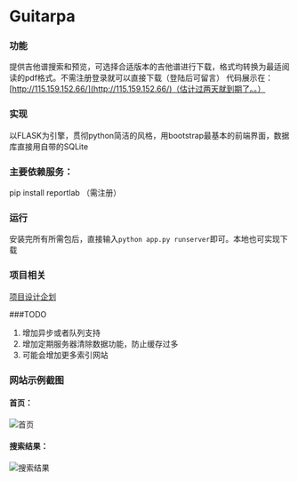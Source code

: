 # Guitarpa
### 功能
提供吉他谱搜索和预览，可选择合适版本的吉他谱进行下载，格式均转换为最适阅读的pdf格式。不需注册登录就可以直接下载（登陆后可留言）
代码展示在：[http://115.159.152.66/](http://115.159.152.66/)（估计过两天就到期了。。）

### 实现
以FLASK为引擎，贯彻python简洁的风格，用bootstrap最基本的前端界面，数据库直接用自带的SQLite

### 主要依赖服务：
pip install reportlab （需注册）

### 运行
安装完所有所需包后，直接输入` python app.py runserver `即可。本地也可实现下载

### 项目相关
[项目设计企划](http://blog.csdn.net/kkevinyang/article/details/52738173)

###TODO
1. 增加异步或者队列支持
2. 增加定期服务器清除数据功能，防止缓存过多
3. 可能会增加更多索引网站

### 网站示例截图
#### 首页：
![首页](http://chuantu.biz/t5/41/1478622175x3030188270.png)
#### 搜索结果：
![搜索结果](http://chuantu.biz/t5/41/1478622316x3030188270.png)
